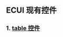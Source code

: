 ## ECUI 现有控件   

### 1. [table 控件](https://github.com/yxUED/ecui-guide/blob/master/doc/control/table.md)